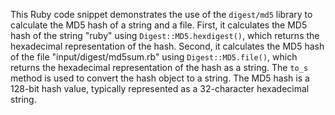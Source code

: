 This Ruby code snippet demonstrates the use of the `digest/md5` library to calculate the MD5 hash of a string and a file. First, it calculates the MD5 hash of the string "ruby" using `Digest::MD5.hexdigest()`, which returns the hexadecimal representation of the hash. Second, it calculates the MD5 hash of the file "input/digest/md5sum.rb" using `Digest::MD5.file()`, which returns the hexadecimal representation of the hash as a string. The `to_s` method is used to convert the hash object to a string. The MD5 hash is a 128-bit hash value, typically represented as a 32-character hexadecimal string.




